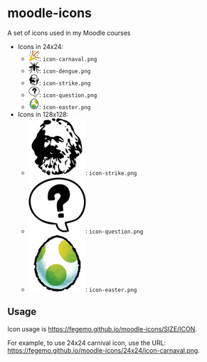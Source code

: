 # moodle-icons
A set of icons used in my Moodle courses

- Icons in 24x24:
  - ![Carnival icon](24x24/icon-carnaval.png): `icon-carnaval.png`
  - ![Dengue mosquito icon](24x24/icon-dengue.png): `icon-dengue.png`
  - ![Strike icon](24x24/icon-strike.png): `icon-strike.png`
  - ![Question mark icon](24x24/icon-question.png): `icon-question.png`
  - ![Yoshi's egg icon](24x24/icon-easter.png): `icon-easter.png`
- Icons in 128x128:
  - ![Strike icon](128x128/icon-strike.png): `icon-strike.png`
  - ![Question mark icon](128x128/icon-question.png): `icon-question.png`
  - ![Yoshi's egg icon](128x128/icon-easter.png): `icon-easter.png`

## Usage

Icon usage is https://fegemo.github.io/moodle-icons/SIZE/ICON.

For example, to use 24x24 carnival icon, use the URL:
https://fegemo.github.io/moodle-icons/24x24/icon-carnaval.png.
